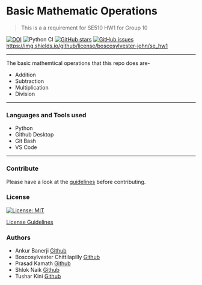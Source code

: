 # Basic Mathematic Operations
>This is a  a requirement for SE510 HW1 for Group 10


[![DOI](https://zenodo.org/badge/528681869.svg)](https://zenodo.org/badge/latestdoi/528681869)
![Python CI](https://github.com/boscosylvester-john/se_hw1/actions/workflows/tests.yaml/badge.svg) 
[![GitHub stars](https://img.shields.io/github/stars/boscosylvester-john/se_hw1)](https://github.com/boscosylvester-john/se_hw1/stargazers)
[![GitHub issues](https://img.shields.io/github/issues/boscosylvester-john/se_hw1)](https://github.com/boscosylvester-john/se_hw1/issues)
https://img.shields.io/github/license/boscosylvester-john/se_hw1

___
The basic mathemtical operations that this repo does are-
* Addition
* Subtraction
* Multiplication
* Division

___

### Languages and Tools used
* Python
* Github Desktop
* Git Bash
* VS Code
___


### Contribute
Please have a look at the [guidelines](https://github.com/boscosylvester-john/se_hw1/blob/main/CONTRIBUTING.md) before contributing.

### License
[![License: MIT](https://img.shields.io/badge/License-MIT-yellow.svg)](https://opensource.org/licenses/MIT)

[License Guidelines](https://github.com/boscosylvester-john/se_hw1/blob/main/LICENSE.md)

### Authors
* Ankur Banerji [Github](https://github.com/ankurbanerji3)
* Boscosylvester Chittilapilly [Github](https://github.com/boscosylvester-john)
* Prasad Kamath [Github](https://github.com/kamathprasad9)
* Shlok Naik [Github](https://github.com/shlokio)
* Tushar Kini [Github](https://github.com/tusharkini)









